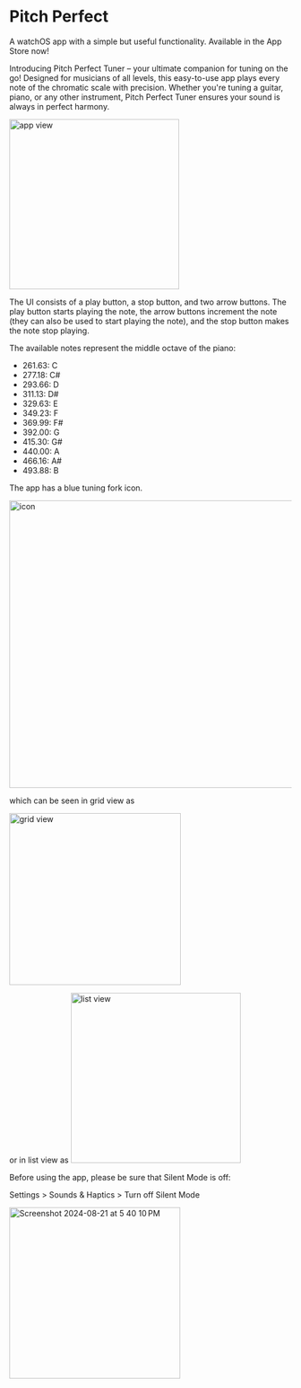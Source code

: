 # Pitch Perfect

A watchOS app with a simple but useful functionality. Available in the App Store now!

Introducing Pitch Perfect Tuner – your ultimate companion for tuning on the go! Designed for musicians of all levels, this easy-to-use app plays every note of the chromatic scale with precision. Whether you're tuning a guitar, piano, or any other instrument, Pitch Perfect Tuner ensures your sound is always in perfect harmony. 

<img width="303" alt="app view" src="https://github.com/user-attachments/assets/86b089f8-9a27-4d3e-a731-79fd5c170175">

The UI consists of a play button, a stop button, and two arrow buttons. The play button starts playing the note, the arrow buttons increment the note (they can also be used to start playing the note), and the stop button makes the note stop playing.  

The available notes represent the middle octave of the piano:

- 261.63: C
- 277.18: C#
- 293.66: D
- 311.13: D#
- 329.63: E
- 349.23: F
- 369.99: F#
- 392.00: G
- 415.30: G#
- 440.00: A
- 466.16: A#
- 493.88: B

The app has a blue tuning fork icon. 

<img width="512" alt="icon" src="https://github.com/user-attachments/assets/62e22077-efc8-464c-9beb-e504e5aeebef">

which can be seen in grid view as 

<img width="306" alt="grid view" src="https://github.com/user-attachments/assets/0800e855-2fc8-4bd7-a1d6-2391dff0b8bc">

or in list view as
<img width="303" alt="list view" src="https://github.com/user-attachments/assets/4260d5ac-9054-4e5f-a326-aac1b448c442">


Before using the app, please be sure that Silent Mode is off: 

Settings > Sounds & Haptics > Turn off Silent Mode

<img width="305" alt="Screenshot 2024-08-21 at 5 40 10 PM" src="https://github.com/user-attachments/assets/c92d6ff7-4553-4ca1-809b-9e01f0d5cd7a">

